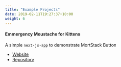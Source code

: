 ```yaml
---
title: "Example Projects"
date: 2019-02-11T19:27:37+10:00
weight: 6
---
```


#### Emmergency Moustache for Kittens

A simple `next-js-app` to demonstrate MortStack Button

- [Website]()
- [Repository]()
